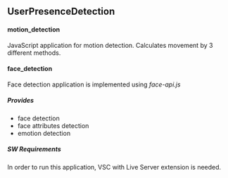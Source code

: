## UserPresenceDetection

#### motion_detection
JavaScript application for motion detection. Calculates movement by 3 different methods.

#### face_detection
Face detection application is implemented using _face-api.js_
##### _Provides_
- face detection
- face attributes detection
- emotion detection

##### _SW Requirements_
In order to run this application, VSC with Live Server extension is needed.
